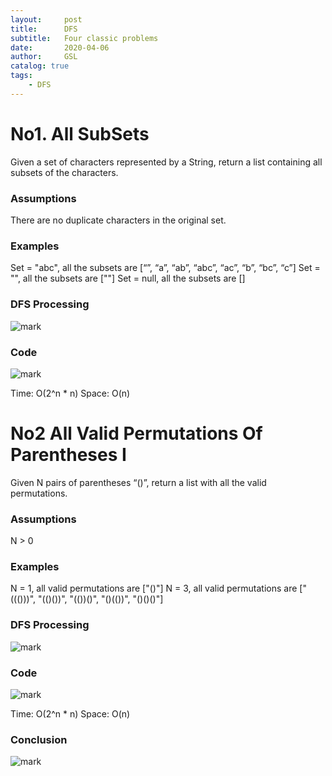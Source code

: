 ```yaml
---
layout:     post
title:      DFS
subtitle:   Four classic problems
date:       2020-04-06
author:     GSL
catalog: true
tags:
    - DFS
---
```



# No1. All SubSets
Given a set of characters represented by a String, return a list containing all subsets of the characters.

### Assumptions
There are no duplicate characters in the original set.

### Examples
Set = "abc", all the subsets are [“”, “a”, “ab”, “abc”, “ac”, “b”, “bc”, “c”]
Set = "", all the subsets are [""]
Set = null, all the subsets are []

### DFS Processing
![mark](http://q8ehknbjo.bkt.gdipper.com/blog/20200407/yOroRmGs79H7.PNG)


### Code
![mark](http://q8ehknbjo.bkt.gdipper.com/blog/20200407/imb11BaJ1fbG.JPG)
	
Time: O(2^n * n)
Space: O(n)

# No2 All Valid Permutations Of Parentheses I
Given N pairs of parentheses “()”, return a list with all the valid permutations.

### Assumptions
N > 0

### Examples
N = 1, all valid permutations are ["()"]
N = 3, all valid permutations are ["((()))", "(()())", "(())()", "()(())", "()()()"]

### DFS Processing
![mark](http://q8ehknbjo.bkt.gdipper.com/blog/20200407/VFDL4heQLqPj.JPG)

### Code
![mark](http://q8ehknbjo.bkt.gdipper.com/blog/20200407/JpldQyFGNs7g.png?imageslim)

Time: O(2^n * n)
Space: O(n)






### Conclusion
![mark](http://q8ehknbjo.bkt.gdipper.com/blog/20200407/uaG8MdqAKw3O.JPG)
